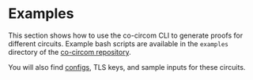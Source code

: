 # Examples

This section shows how to use the co-circom CLI to generate proofs for different
circuits. Example bash scripts are available in the `examples` directory of the
[co-circom repository](https://github.com/TaceoLabs/collaborative-circom/tree/main/co-circom/examples).

You will also find [configs](./config.md), TLS keys, and sample
inputs for these circuits.
